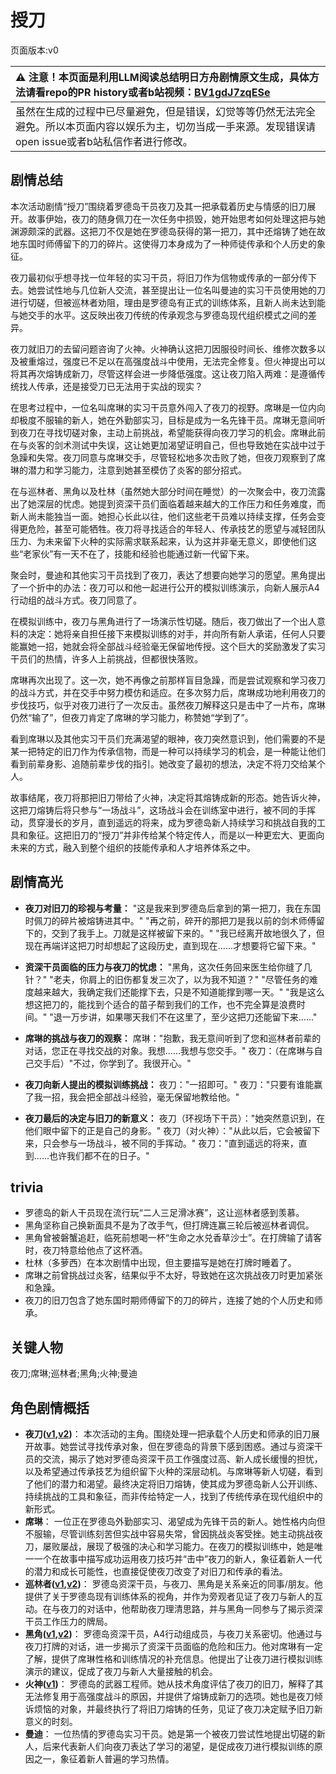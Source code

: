 # 授刀
页面版本:v0
 

| :warning: 注意！本页面是利用LLM阅读总结明日方舟剧情原文生成，具体方法请看repo的PR history或者b站视频：[BV1gdJ7zqESe](https://www.bilibili.com/video/BV1gdJ7zqESe/)         |
|:----------------------------|
| 虽然在生成的过程中已尽量避免，但是错误，幻觉等等仍然无法完全避免。所以本页面内容以娱乐为主，切勿当成一手来源。发现错误请open issue或者b站私信作者进行修改。|



## 剧情总结
本次活动剧情“授刀”围绕着罗德岛干员夜刀及其一把承载着历史与情感的旧刀展开。故事伊始，夜刀的随身佩刀在一次任务中损毁，她开始思考如何处理这把与她渊源颇深的武器。这把刀不仅是她在罗德岛获得的第一把刀，其中还熔铸了她在故地东国时师傅留下的刀的碎片。这使得刀本身成为了一种师徒传承和个人历史的象征。

夜刀最初似乎想寻找一位年轻的实习干员，将旧刀作为信物或传承的一部分传下去。她尝试性地与几位新人交流，甚至提出让一位名叫曼迪的实习干员使用她的刀进行切磋，但被巡林者劝阻，理由是罗德岛有正式的训练体系，且新人尚未达到能与她交手的水平。这反映出夜刀传统的传承观念与罗德岛现代组织模式之间的差异。

夜刀就旧刀的去留问题咨询了火神。火神确认这把刀因服役时间长、维修次数多以及被重熔过，强度已不足以在高强度战斗中使用，无法完全修复。但火神提出可以将其再次熔铸成新刀，尽管这样会进一步降低强度。这让夜刀陷入两难：是遵循传统找人传承，还是接受刀已无法用于实战的现实？

在思考过程中，一位名叫席琳的实习干员意外闯入了夜刀的视野。席琳是一位内向却极度不服输的新人，她在外勤部实习，目标是成为一名先锋干员。席琳无意间听到夜刀在寻找切磋对象，主动上前挑战，希望能获得向夜刀学习的机会。席琳此前在与炎客的剑术测试中失误，这让她更加渴望证明自己，但也导致她在实战中过于急躁和失常。夜刀同意与席琳交手，尽管轻松地多次击败了她，但夜刀观察到了席琳的潜力和学习能力，注意到她甚至模仿了炎客的部分招式。

在与巡林者、黑角以及杜林（虽然她大部分时间在睡觉）的一次聚会中，夜刀流露出了她深层的忧虑。她提到资深干员们面临着越来越大的工作压力和任务难度，而新人尚未能独当一面。她担心长此以往，他们这些老干员难以持续支撑，任务会变得更危险，甚至可能牺牲。夜刀将寻找适合的年轻人、传承技艺的愿望与减轻团队压力、为未来留下火种的实际需求联系起来，认为这并非毫无意义，即使他们这些“老家伙”有一天不在了，技能和经验也能通过新一代留下来。

聚会时，曼迪和其他实习干员找到了夜刀，表达了想要向她学习的愿望。黑角提出了一个折中的办法：夜刀可以和他一起进行公开的模拟训练演示，向新人展示A4行动组的战斗方式。夜刀同意了。

在模拟训练中，夜刀与黑角进行了一场演示性切磋。随后，夜刀做出了一个出人意料的决定：她将亲自担任接下来模拟训练的对手，并向所有新人承诺，任何人只要能赢她一招，她就会将全部战斗经验毫无保留地传授。这个巨大的奖励激发了实习干员们的热情，许多人上前挑战，但都很快落败。

席琳再次出现了。这一次，她不再像之前那样盲目急躁，而是尝试观察和学习夜刀的战斗方式，并在交手中努力模仿和适应。在多次努力后，席琳成功地利用夜刀的步伐技巧，似乎对夜刀进行了一次反击。虽然夜刀解释这只是击中了一片布，席琳仍然“输了”，但夜刀肯定了席琳的学习能力，称赞她“学到了”。

看到席琳以及其他实习干员们充满渴望的眼神，夜刀突然意识到，他们需要的不是某一把特定的旧刀作为传承信物，而是一种可以持续学习的机会，是一种能让他们看到前辈身影、追随前辈步伐的指引。她改变了最初的想法，决定不将刀交给某个人。

故事结尾，夜刀将那把旧刀带给了火神，决定将其熔铸成新的形态。她告诉火神，这把刀熔铸后将只参与“一场战斗”，这场战斗会在训练室中进行，被不同的手挥动，贯穿漫长的岁月，直到遥远的将来，成为罗德岛新人持续学习和挑战自我的工具和象征。这把旧刀的“授刀”并非传给某个特定传人，而是以一种更宏大、更面向未来的方式，融入到整个组织的技能传承和人才培养体系之中。
## 剧情高光
*   **夜刀对旧刀的珍视与考量：**
    "这是我来到罗德岛后拿到的第一把刀，我在东国时佩刀的碎片被熔铸进其中。"
    "再之前，碎开的那把刀是我以前的剑术师傅留下的，交到了我手上。刀就是这样被留下来的。"
    "我已经离开故地很久了，但现在再端详这把刀时却想起了这段历史，直到现在......才想要将它留下来。"

*   **资深干员面临的压力与夜刀的忧虑：**
    "黑角，这次任务回来医生给你缝了几针？"
    "老夫，你肩上的旧伤都复发三次了，以为我不知道？"
    "尽管任务的难度越来越大，我确定我们还能撑下去，只是不知道能撑到哪一天。"
    "我是这么想这把刀的，能找到个适合的苗子帮到我们的工作，也不完全算是浪费时间。"
    "退一万步讲，如果哪天我们不在这里了，至少这把刀还能留下来......"

*   **席琳的挑战与夜刀的观察：**
    席琳："抱歉，我无意间听到了您和巡林者前辈的对话，您正在寻找交战的对象。我想......我想与您交手。"
    夜刀：（在席琳与自己交手后）"不过，你学到了。我很开心。"

*   **夜刀向新人提出的模拟训练挑战：**
    夜刀："一招即可。"
    夜刀："只要有谁能赢了我一招，我会把全部战斗经验，毫无保留地教给他。"

*   **夜刀最后的决定与旧刀的新意义：**
    夜刀（环视场下干员）："她突然意识到，在他们眼中留下的正是自己的身影。"
    夜刀（对火神）："从此以后，它会被留下来，只会参与一场战斗，被不同的手挥动。"
    夜刀："直到遥远的将来，直到......也许我们都不在的日子。"
## trivia
*   罗德岛的新人干员现在流行玩“二人三足滑冰赛”，这让巡林者感到羡慕。
*   黑角坚称自己换新面具不是为了改手气，但打牌连赢三轮后被巡林者调侃。
*   黑角曾被磐蟹追赶，临死前想喝一杯“生命之水兑香草沙士”。在打牌输了请客时，夜刀特意给他点了这杯酒。
*   杜林（多萝西）在本次剧情中出现，但主要描写是她在打牌时睡着了。
*   席琳之前曾挑战过炎客，结果似乎不太好，导致她在这次挑战夜刀时更加紧张和急躁。
*   夜刀的旧刀包含了她东国时期师傅留下的刀的碎片，连接了她的个人历史和师承。
## 关键人物
夜刀;席琳;巡林者;黑角;火神;曼迪
## 角色剧情概括
-   **夜刀([v1](../chars/char_502_nblade.md),[v2](../char_v3/char_502_nblade.md))**： 本次活动的主角。围绕处理一把承载个人历史和师承的旧刀展开故事。她尝试寻找传承对象，但在罗德岛的背景下感到困惑。通过与资深干员的交流，揭示了她对罗德岛资深干员工作强度过高、新人成长缓慢的担忧，以及希望通过传承技艺为组织留下火种的深层动机。与席琳等新人切磋，看到了他们的潜力和渴望。最终决定将旧刀熔铸，使其成为罗德岛新人公开训练、持续挑战的工具和象征，而非传给特定一人，找到了传统传承在现代组织中的新形式。
-   **席琳**： 一位正在罗德岛外勤部实习、渴望成为先锋干员的新人。她性格内向但不服输，尽管训练刻苦但实战中容易失常，曾因挑战炎客受挫。她主动挑战夜刀，屡败屡战，展现了极强的决心和学习能力。在夜刀的模拟训练中，她是唯一一个在故事中描写成功运用夜刀技巧并“击中”夜刀的新人，象征着新人一代的潜力和成长可能性，也直接促使夜刀改变了对旧刀和传承的看法。
-   **巡林者([v1](../chars/char_503_rang.md),[v2](../char_v3/char_503_rang.md))**： 罗德岛资深干员，与夜刀、黑角是关系亲近的同事/朋友。他提供了关于罗德岛现有训练体系的视角，并作为旁观者见证了夜刀与新人的互动。在与夜刀的对话中，他帮助夜刀理清思路，并与黑角一同参与了揭示资深干员工作压力的牌局。
-   **黑角([v1](../chars/char_500_noirc.md),[v2](../char_v3/char_500_noirc.md))**： 罗德岛资深干员，A4行动组成员，与夜刀关系密切。他通过与夜刀打牌的对话，进一步揭示了资深干员面临的危险和压力。他对席琳有一定了解，提供了席琳性格和训练情况的补充信息。他提出了让夜刀进行模拟训练演示的建议，促成了夜刀与新人大量接触的机会。
-   **火神([v1](../chars/char_163_hpsts.md))**： 罗德岛的武器工程师。她从技术角度评估了夜刀的旧刀，解释了其无法修复用于高强度战斗的原因，并提供了熔铸成新刀的选项。她也是夜刀倾诉烦恼的对象，并最终执行了将旧刀熔铸的任务，见证了夜刀决定赋予旧刀新意义的时刻。
-   **曼迪**： 一位热情的罗德岛实习干员。她是第一个被夜刀尝试性地提出切磋的新人，后来代表新人们向夜刀表达了学习的渴望，是促成夜刀进行模拟训练的原因之一，象征着新人普遍的学习热情。